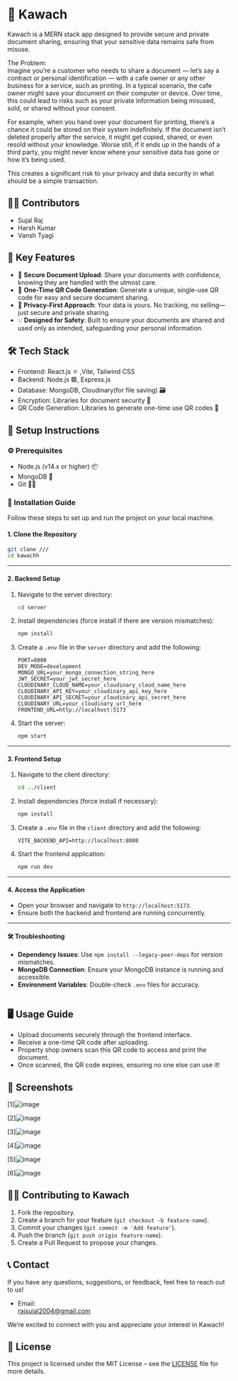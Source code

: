 # 🚀 Kawach

Kawach is a MERN stack app designed to provide secure and private document sharing, ensuring that your sensitive data remains safe from misuse.

The Problem:  
Imagine you’re a customer who needs to share a document — let’s say a contract or personal identification — with a cafe owner or any other business for a service, such as printing. In a typical scenario, the cafe owner might save your document on their computer or device. Over time, this could lead to risks such as your private information being misused, sold, or shared without your consent.  

For example, when you hand over your document for printing, there’s a chance it could be stored on their system indefinitely. If the document isn’t deleted properly after the service, it might get copied, shared, or even resold without your knowledge. Worse still, if it ends up in the hands of a third party, you might never know where your sensitive data has gone or how it’s being used.  

This creates a significant risk to your privacy and data security in what should be a simple transaction.


## 👨‍💻 Contributors
- Sujal Raj
- Harsh Kumar
- Vansh Tyagi


## 🌟 Key Features
- 📄 **Secure Document Upload**: Share your documents with confidence, knowing they are handled with the utmost care.  
- 📱 **One-Time QR Code Generation**: Generate a unique, single-use QR code for easy and secure document sharing.  
- 🔑 **Privacy-First Approach**: Your data is yours. No tracking, no selling—just secure and private sharing.  
- 💡 **Designed for Safety**: Built to ensure your documents are shared and used only as intended, safeguarding your personal information.  

## 🛠 Tech Stack
- Frontend: React.js ⚛ ,Vite, Tailwind CSS
- Backend: Node.js 🟩, Express.js
- Database: MongoDB, Cloudinary(for file saving) 🗃
- Encryption: Libraries for document security 🔐
- QR Code Generation: Libraries to generate one-time use QR codes 📸



## 🔧 Setup Instructions

### ⚙ Prerequisites
- Node.js (v14.x or higher) 📦
- MongoDB 🌱
- Git 🧑‍💻


### 🚀 Installation Guide  

Follow these steps to set up and run the project on your local machine.  

#### 1. Clone the Repository  
```bash
git clone ///
cd kawachh
```  

---

#### 2. Backend Setup  
1. Navigate to the server directory:  
   ```bash
   cd server
   ```  

2. Install dependencies (force install if there are version mismatches):  
   ```bash
   npm install 
   ```  

3. Create a `.env` file in the `server` directory and add the following:  
   ```env
   PORT=8080
   DEV_MODE=development
   MONGO_URL=your_mongo_connection_string_here
   JWT_SECRET=your_jwt_secret_here
   CLOUDINARY_CLOUD_NAME=your_cloudinary_cloud_name_here
   CLOUDINARY_API_KEY=your_cloudinary_api_key_here
   CLOUDINARY_API_SECRET=your_cloudinary_api_secret_here
   CLOUDINARY_URL=your_cloudinary_url_here
   FRONTEND_URL=http://localhost:5173
   ```  

4. Start the server:  
   ```bash
   npm start
   ```  

---

#### 3. Frontend Setup  
1. Navigate to the client directory:  
   ```bash
   cd ../client
   ```  

2. Install dependencies (force install if necessary):  
   ```bash
   npm install
   ```  

3. Create a `.env` file in the `client` directory and add the following:  
   ```env
   VITE_BACKEND_API=http://localhost:8080
   ```  

4. Start the frontend application:  
   ```bash
   npm run dev
   ```  

---

#### 4. Access the Application  
- Open your browser and navigate to `http://localhost:5173`.  
- Ensure both the backend and frontend are running concurrently.  

---

#### 🛠 Troubleshooting  
- **Dependency Issues**: Use `npm install --legacy-peer-deps` for version mismatches.  
- **MongoDB Connection**: Ensure your MongoDB instance is running and accessible.  
- **Environment Variables**: Double-check `.env` files for accuracy.  
```

```

## 🖥 Usage Guide
- Upload documents securely through the frontend interface.
- Receive a one-time QR code after uploading.
- Property shop owners scan this QR code to access and print the document.
- Once scanned, the QR code expires, ensuring no one else can use it!

## 📸 Screenshots
[1]![image](https://github.com/user-attachments/assets/644868c4-59b4-4fdf-b661-5605045379ea)

[2]![image](https://github.com/user-attachments/assets/d534657a-0eb1-4289-8155-8e4d8cef52f8)

[3]![image](https://github.com/user-attachments/assets/003a036a-e4a9-4fe9-bc66-6762495ff44a)

[4]![image](https://github.com/user-attachments/assets/8e0cd0ea-cf5b-4cec-99ac-7751f51b97ee)

[5]![image](https://github.com/user-attachments/assets/4b80e5c0-421e-4c54-a3b0-55dc4221af32)

[6]![image](https://github.com/user-attachments/assets/235276c5-b80f-449e-8bc3-fb323234d3f7)

## 👨‍💻 Contributing to Kawach
1. Fork the repository.
2. Create a branch for your feature (`git checkout -b feature-name`).
3. Commit your changes (`git commit -m 'Add feature'`).
4. Push the branch (`git push origin feature-name`).
5. Create a Pull Request to propose your changes.

## 📞 Contact
If you have any questions, suggestions, or feedback, feel free to reach out to us!

- Email:  
  [rajsujal2004@gmail.com](mailto:rajsujal2004@gmail.com)

We’re excited to connect with you and appreciate your interest in Kawach!

## 📜 License
This project is licensed under the MIT License – see the [LICENSE](./LICENSE) file for more details.

